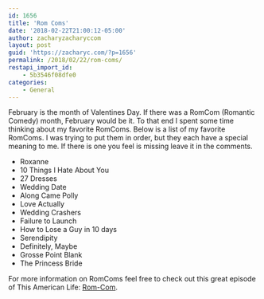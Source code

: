 ```yaml
---
id: 1656
title: 'Rom Coms'
date: '2018-02-22T21:00:12-05:00'
author: zacharyzacharyccom
layout: post
guid: 'https://zacharyc.com/?p=1656'
permalink: /2018/02/22/rom-coms/
restapi_import_id:
    - 5b3546f08dfe0
categories:
    - General
---
```


February is the month of Valentines Day. If there was a RomCom (Romantic Comedy) month, February would be it. To that end I spent some time thinking about my favorite RomComs. Below is a list of my favorite RomComs. I was trying to put them in order, but they each have a special meaning to me. If there is one you feel is missing leave it in the comments.

- Roxanne
- 10 Things I Hate About You
- 27 Dresses
- Wedding Date
- Along Came Polly
- Love Actually
- Wedding Crashers
- Failure to Launch
- How to Lose a Guy in 10 days
- Serendipity
- Definitely, Maybe
- Grosse Point Blank
- The Princess Bride

For more information on RomComs feel free to check out this great episode of This American Life: [Rom-Com](https://thisamericanlife.org/638/rom-com).
